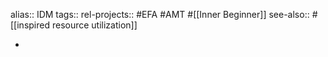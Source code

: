 alias:: IDM
tags::
rel-projects:: #EFA #AMT #[[Inner Beginner]]
see-also:: #[[inspired resource utilization]]

-